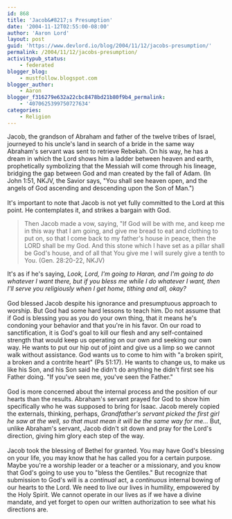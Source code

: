 ```yaml
---
id: 868
title: 'Jacob&#8217;s Presumption'
date: '2004-11-12T02:55:00-08:00'
author: 'Aaron Lord'
layout: post
guid: 'https://www.devlord.io/blog/2004/11/12/jacobs-presumption/'
permalink: /2004/11/12/jacobs-presumption/
activitypub_status:
    - federated
blogger_blog:
    - mustfollow.blogspot.com
blogger_author:
    - Aaron
blogger_f316279e632a22cbc8478bd21b80f9b4_permalink:
    - '4070625399750727634'
categories:
    - Religion
---
```


Jacob, the grandson of Abraham and father of the twelve tribes of Israel, journeyed to his uncle's land in search of a bride in the same way Abraham's servant was sent to retrieve Rebekah.  On his way, he has a dream in which the Lord shows him a ladder between heaven and earth, prophetically symbolizing that the Messiah will come through his lineage, bridging the gap between God and man created by the fall of Adam.  (In John 1:51, NKJV, the Savior says, "You shall see heaven open, and the angels of God ascending and descending upon the Son of Man.")<br /><br />It's important to note that Jacob is not yet fully committed to the Lord at this point.  He contemplates it, and strikes a bargain with God.<br /><blockquote>Then Jacob made a vow, saying, "If God will be with me, and keep me in this way that I am going, and give me bread to eat and clothing to put on, so that I come back to my father's house in peace, then the LORD shall be my God. And this stone which I have set as a pillar shall be God's house, and of all that You give me I will surely give a tenth to You. (Gen. 28:20-22, NKJV)</blockquote>    It's as if he's saying, <i>Look, Lord, I'm going to Haran, and I'm going to do whatever I want there, but if you bless me while I do whatever I want, then I'll serve you religiously when I get home, tithing and all, okay?</i><br /><br />God blessed Jacob despite his ignorance and presumptuous approach to worship.  But God had some hard lessons to teach him.  Do not assume that if God is blessing you as you do your own thing, that it means he's condoning your behavior and that you're in his favor.  On our road to sanctification, it is God's goal to kill our flesh and any self-contained strength that would keep us operating on our own and seeking our own way.  He wants to put our hip out of joint and give us a limp so we cannot walk without assistance.  God wants us to come to him with "a broken spirit, a broken and a contrite heart" (Ps 51:17).  He wants to change us, to make us like his Son, and his Son said he didn't do anything he didn't first see his Father doing.  "If you've seen me, you've seen the Father."<br /><br />God is more concerned about the internal process and the position of our hearts than the results.  Abraham's servant prayed for God to show him specifically who he was supposed to bring for Isaac.  Jacob merely copied the externals, thinking, perhaps, <i>Grandfather's servant picked the first girl he saw at the well, so that must mean it will be the same way for me...</i>  But, unlike Abraham's servant, Jacob didn't sit down and pray for the Lord's direction, giving him glory each step of the way.<br /><br />Jacob took the blessing of Bethel for granted.  You may have God's blessing on your life, you may know that he has called you for a certain purpose.  Maybe you're a worship leader or a teacher or a missionary, and you know that God's going to use you to "bless the Gentiles."  But recognize that submission to God's will is a <i>continual</i> act, a <i>continuous</i> internal bowing of our hearts to the Lord.  We need to live our lives in humility, empowered by the Holy Spirit.  We cannot operate in our lives as if we have a divine mandate, and yet forget to open our written authorization to see what his directions are.<div class="blogger-post-footer"><img width='1' height='1' src='' alt='' /></div>